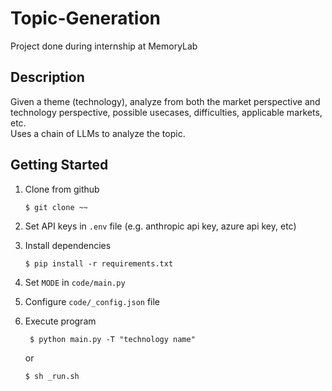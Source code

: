 # Topic-Generation

Project done during internship at MemoryLab

## Description

Given a theme (technology), analyze from both the market perspective and technology perspective, possible usecases, difficulties, applicable markets, etc. \
Uses a chain of LLMs to analyze the topic.

## Getting Started

1. Clone from github

   ```console
   $ git clone ~~
   ```

2. Set API keys in `.env` file (e.g. anthropic api key, azure api key, etc)
3. Install dependencies

   ```console
   $ pip install -r requirements.txt
   ```

4. Set `MODE` in `code/main.py`
5. Configure `code/_config.json` file

6. Execute program

   ```console
    $ python main.py -T "technology name"
   ```

   or

   ```console
   $ sh _run.sh
   ```
